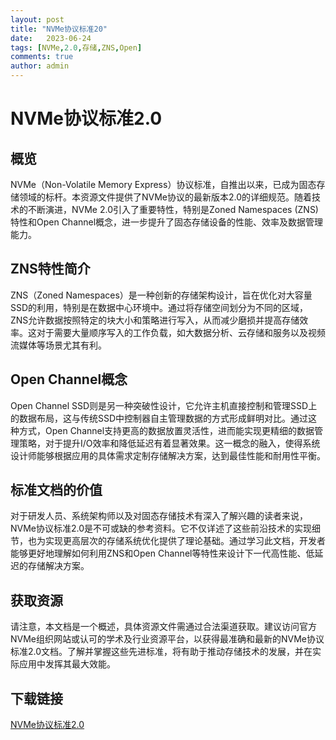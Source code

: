 ```yaml
---
layout: post
title: "NVMe协议标准20"
date:   2023-06-24
tags: [NVMe,2.0,存储,ZNS,Open]
comments: true
author: admin
---
```

# NVMe协议标准2.0

## 概览

NVMe（Non-Volatile Memory Express）协议标准，自推出以来，已成为固态存储领域的标杆。本资源文件提供了NVMe协议的最新版本2.0的详细规范。随着技术的不断演进，NVMe 2.0引入了重要特性，特别是Zoned Namespaces (ZNS)特性和Open Channel概念，进一步提升了固态存储设备的性能、效率及数据管理能力。

## ZNS特性简介

ZNS（Zoned Namespaces）是一种创新的存储架构设计，旨在优化对大容量SSD的利用，特别是在数据中心环境中。通过将存储空间划分为不同的区域，ZNS允许数据按照特定的块大小和策略进行写入，从而减少磨损并提高存储效率。这对于需要大量顺序写入的工作负载，如大数据分析、云存储和服务以及视频流媒体等场景尤其有利。

## Open Channel概念

Open Channel SSD则是另一种突破性设计，它允许主机直接控制和管理SSD上的数据布局，这与传统SSD中控制器自主管理数据的方式形成鲜明对比。通过这种方式，Open Channel支持更高的数据放置灵活性，进而能实现更精细的数据管理策略，对于提升I/O效率和降低延迟有着显著效果。这一概念的融入，使得系统设计师能够根据应用的具体需求定制存储解决方案，达到最佳性能和耐用性平衡。

## 标准文档的价值

对于研发人员、系统架构师以及对固态存储技术有深入了解兴趣的读者来说，NVMe协议标准2.0是不可或缺的参考资料。它不仅详述了这些前沿技术的实现细节，也为实现更高层次的存储系统优化提供了理论基础。通过学习此文档，开发者能够更好地理解如何利用ZNS和Open Channel等特性来设计下一代高性能、低延迟的存储解决方案。

## 获取资源

请注意，本文档是一个概述，具体资源文件需通过合法渠道获取。建议访问官方NVMe组织网站或认可的学术及行业资源平台，以获得最准确和最新的NVMe协议标准2.0文档。了解并掌握这些先进标准，将有助于推动存储技术的发展，并在实际应用中发挥其最大效能。

## 下载链接

[NVMe协议标准2.0](https://pan.quark.cn/s/124608e6ec50)